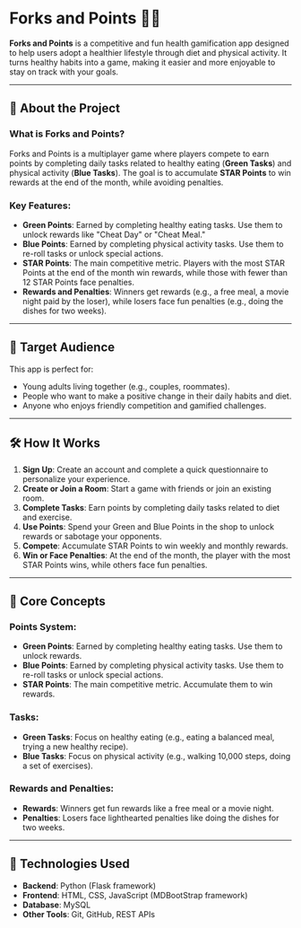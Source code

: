 # Forks and Points 🍴✨

**Forks and Points** is a competitive and fun health gamification app designed to help users adopt a healthier lifestyle through diet and physical activity. It turns healthy habits into a game, making it easier and more enjoyable to stay on track with your goals.

---

## 📌 About the Project

### What is Forks and Points?
Forks and Points is a multiplayer game where players compete to earn points by completing daily tasks related to healthy eating (**Green Tasks**) and physical activity (**Blue Tasks**). The goal is to accumulate **STAR Points** to win rewards at the end of the month, while avoiding penalties.

### Key Features:
- **Green Points**: Earned by completing healthy eating tasks. Use them to unlock rewards like "Cheat Day" or "Cheat Meal."
- **Blue Points**: Earned by completing physical activity tasks. Use them to re-roll tasks or unlock special actions.
- **STAR Points**: The main competitive metric. Players with the most STAR Points at the end of the month win rewards, while those with fewer than 12 STAR Points face penalties.
- **Rewards and Penalties**: Winners get rewards (e.g., a free meal, a movie night paid by the loser), while losers face fun penalties (e.g., doing the dishes for two weeks).

---

## 🎯 Target Audience
This app is perfect for:
- Young adults living together (e.g., couples, roommates).
- People who want to make a positive change in their daily habits and diet.
- Anyone who enjoys friendly competition and gamified challenges.

---

## 🛠️ How It Works

1. **Sign Up**: Create an account and complete a quick questionnaire to personalize your experience.
2. **Create or Join a Room**: Start a game with friends or join an existing room.
3. **Complete Tasks**: Earn points by completing daily tasks related to diet and exercise.
4. **Use Points**: Spend your Green and Blue Points in the shop to unlock rewards or sabotage your opponents.
5. **Compete**: Accumulate STAR Points to win weekly and monthly rewards.
6. **Win or Face Penalties**: At the end of the month, the player with the most STAR Points wins, while others face fun penalties.

---

## 🧩 Core Concepts

### Points System:
- **Green Points**: Earned by completing healthy eating tasks. Use them to unlock rewards.
- **Blue Points**: Earned by completing physical activity tasks. Use them to re-roll tasks or unlock special actions.
- **STAR Points**: The main competitive metric. Accumulate them to win rewards.

### Tasks:
- **Green Tasks**: Focus on healthy eating (e.g., eating a balanced meal, trying a new healthy recipe).
- **Blue Tasks**: Focus on physical activity (e.g., walking 10,000 steps, doing a set of exercises).

### Rewards and Penalties:
- **Rewards**: Winners get fun rewards like a free meal or a movie night.
- **Penalties**: Losers face lighthearted penalties like doing the dishes for two weeks.

---

## 🚀 Technologies Used

- **Backend**: Python (Flask framework)
- **Frontend**: HTML, CSS, JavaScript (MDBootStrap framework)
- **Database**: MySQL
- **Other Tools**: Git, GitHub, REST APIs
